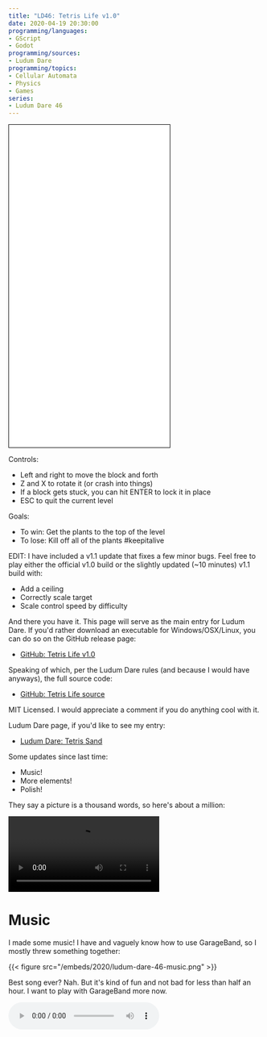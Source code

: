 ```yaml
---
title: "LD46: Tetris Life v1.0"
date: 2020-04-19 20:30:00
programming/languages:
- GScript
- Godot
programming/sources:
- Ludum Dare
programming/topics:
- Cellular Automata
- Physics
- Games
series:
- Ludum Dare 46
---
```

<iframe width="320" height="640" style="border: 1px solid black;" src="/embeds/games/ludum-dare/46/v1.0/launcher.html"></iframe>

Controls:

- Left and right to move the block and forth
- Z and X to rotate it (or crash into things)
- If a block gets stuck, you can hit ENTER to lock it in place
- ESC to quit the current level

Goals: 

- To win: Get the plants to the top of the level
- To lose: Kill off all of the plants #keepitalive

EDIT: I have included a v1.1 update that fixes a few minor bugs. Feel free to play either the official v1.0 build or the slightly updated (~10 minutes) v1.1 build with:

- Add a ceiling
- Correctly scale target
- Scale control speed by difficulty

And there you have it. This page will serve as the main entry for Ludum Dare. If you'd rather download an executable for Windows/OSX/Linux, you can do so on the GitHub release page:

- [GitHub: Tetris Life v1.0](https://github.com/jpverkamp/tetris-life/releases/tag/v1.0)

Speaking of which, per the Ludum Dare rules (and because I would have anyways), the full source code:

- [GitHub: Tetris Life source](https://github.com/jpverkamp/tetris-life/)

MIT Licensed. I would appreciate a comment if you do anything cool with it. 

Ludum Dare page, if you'd like to see my entry:

- [Ludum Dare: Tetris Sand](https://ldjam.com/events/ludum-dare/46/$196712)

Some updates since last time:

- Music!
- More elements!
- Polish!

<!--more-->

They say a picture is a thousand words, so here's about a million:

<video controls src="/embeds/2020/ludum-dare-46-final.mp4"></video>

# Music

I made some music! I have and vaguely know how to use GarageBand, so I mostly threw something together:

{{< figure src="/embeds/2020/ludum-dare-46-music.png" >}}

Best song ever? Nah. But it's kind of fun and not bad for less than half an hour. I want to play with GarageBand more now.

<audio controls src="/embeds/2020/ludum-dare-46.mp3" >

# More elements

I threw in a few more `Experimental` elements: Acid, Wax, Ice, and Rainbow. I'm not going to go into much detail, but suffice it to say it only took about 10 minutes each to add them. The engine is pretty flexible like that. And no performance hits. 

# Polish

The last things to do were polish and publish. To polish, I implemented/cleaned up a help system and a few more options:

{{< figure src="/embeds/2020/ludum-dare-46-polish-1.png" >}}

{{< figure src="/embeds/2020/ludum-dare-46-polish-2.png" >}}

# Publish

I'm still hosting the HTML5 version on this blog, but I didn't want to commit all the binaries. But I can use GitHub releases for exactly that! Godot made this *really* easy. 

{{< figure src="/embeds/2020/ludum-dare-46-publish.png" >}}

I tested the HTML5, OSX, and Windows (via Wine) versions, but I have no doubt they all work. Pretty cool.

And... that's it. I'll probably write up a post mortem tomorrow along with reviewing a slew of games. This was pretty awesome. I want to write all the games now!

# Blog posts

If you'd like to see my full post series, you can use the links to the left or here's a list:

{{< taxonomy-list "series" "Ludum Dare 46" >}}